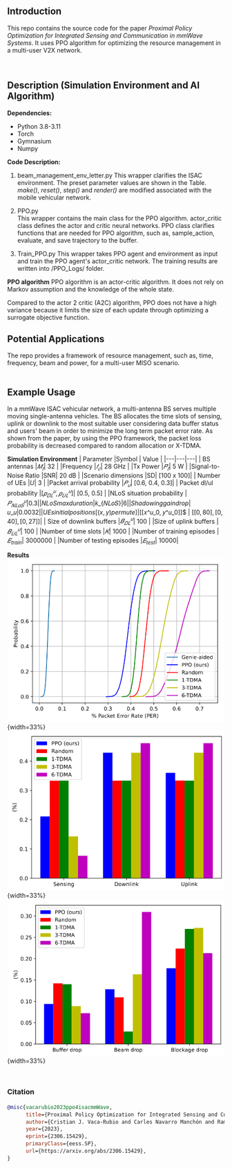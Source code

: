 

## Introduction​
This repo contains the source code for the paper *Proximal Policy Optimization for Integrated Sensing and Communication in mmWave Systems*.
It uses PPO algorithm for optimizing the resource management in a multi-user V2X network.

​

## Description (Simulation Environment and AI Algorithm)​
**Dependencies:**
* Python 3.8-3.11
* Torch
* Gymnasium
* Numpy


**Code Description:**

1. beam_management_env_letter.py 
This wrapper clarifies the ISAC environment. The preset parameter values are shown in the Table. *make()*, *reset()*, *step()* and *render()* are modified associated with the mobile vehicular network.

2. PPO.py  
This wrapper contains the main class for the PPO algorithm. 
actor_critic class defines the actor and critic neural networks. 
PPO class clarifies functions that are needed for PPO algorithm, such as, sample_action, evaluate, and save trajectory to the buffer. 

3. Train_PPO.py
This wrapper takes PPO agent and environment as input and train the PPO agent's actor_critic network. The training results are written into /PPO_Logs/ folder.

**PPO algorithm**
PPO algorithm is an actor-critic algorithm. It does not rely on Markov assumption and the knowledge of the whole state. 

Compared to the actor 2 critic (A2C) algorithm, PPO does not have a high variance because it limits the size of each update through optimizing a surrogate objective function. 
<!-- The surrogate objective function is
$$
L^{CLIP}(\theta) = \mathrm{E}_t\left[ \min \big(r_t(\theta) \hat{A}_t, \text{clip} (r_t(\theta), 1-\epsilon, 1+\epsilon)\hat{A}_t \big)\right]
$$
where $r_t(\theta) = \frac{\pi_{\theta}(a_t|s_t)}{\pi_{\theta_{old}}(a_t|s_t)}$ is the ratio between the old and the new policies, $\epsilon$ is a hyperparameter which is used to guarantee that the policy has a big difference when updating the policy for the same batch of data. The policy is updated by
$$
\theta_{t+1} = \arg\max_{\theta} L^{CLIP}(\theta)
$$ 

In the equation, $\hat{A}_t$ is the estimate of the advantage function. The advantage function indicates how good the state is for the agent to be in. It is calculated based on the current value function $V_{\phi}(s_t)$, which is written as
$$
\hat{A}(t) = \sum_{i=t}^{N} \gamma^i r_i - V_{\phi}(s_t)
$$  
where $\gamma$ is the discount factor that balances the immediate and future reward.

The value function estimates the expected cumulative reward from the current state $s_t$ onwards. It is fit by regression on the mean square error
$$
\phi = \arg\max_{\phi} |V_{\phi}(s_t) - (r_t + \gamma V_{\phi}(s_{t+1}))|^2
$$
-->

## Potential Applications​
The repo provides a framework of resource management, such as, time, frequency, beam and power, for a multi-user MISO scenario.  
​

## Example Usage​

In a mmWave ISAC vehicular network, a multi-antenna BS serves multiple moving single-antenna vehicles. 
The BS allocates the time slots of sensing, uplink or downlink to the most suitable user considering data buffer status and users' beam in order to minimize the long term packet error rate. As shown from the paper, by using the PPO framework, the packet loss probability is decreased compared to random allocation or X-TDMA.

**Simulation Environment**
| Parameter |Symbol | Value | 
|---|---|---|
| BS antennas |$𝑀_𝑡$| 32 |
|Frequency |$𝑓_𝑐$| 28 GHz |
|Tx Power |$𝑃_𝑡$| 5 W |
|Signal-to-Noise Ratio |SNR| 20 dB |
|Scenario dimensions |SD| [100 x 100]|
| Number of UEs |$U$| 3 |
|Packet arrival probability |$𝑃_𝑢$| [0.6, 0.4, 0.3]|
| Packet dl/ul probability |$[𝑝^𝑢_{𝐷𝐿}, 𝑝^𝑢_{𝑈𝐿}]$| [0.5, 0.5] |
|NLoS situation probability |$𝑃^𝑢_{𝑁𝐿𝑜𝑆}| 0.3 |
|NLoS max duration |$𝑘_{𝑁𝐿𝑜𝑆}$| 6 |
|Shadowing gain drop |$𝜐_𝑢$| 0.0032 |
|UEs initial positions [(x, y) permute] |$[[𝑥^𝑢_0, 𝑦^𝑢_0]]$ | $[[0, 80], [0, 40], [0, 27]]$|
| Size of downlink buffers |$𝐵^𝑢_{𝐷𝐿}$| 100 |
|Size of uplink buffers |$𝐵^𝑢_{𝑈𝐿}$| 100 |
|Number of time slots |$𝐾$| 1000 |
|Number of training episodes |$𝐸_{train}$| 3000000 |
|Number of testing episodes |$𝐸_{test}$| 10000|


**Results**
![](results/pdf_per.png){width=33%}![](results/slot_dist.png){width=33%} ![](results/drop_dist.png){width=33%}


<!--## Any other suggestions. --> ​

### Citation
```bibtex
@misc{vacarubio2023ppo4isacmmWave,
      title={Proximal Policy Optimization for Integrated Sensing and Communication in mmWave Systems}, 
      author={Cristian J. Vaca-Rubio and Carles Navarro Manchón and Ramoni Adeogun and Petar Popovski},
      year={2023},
      eprint={2306.15429},
      primaryClass={eess.SP},
      url={https://arxiv.org/abs/2306.15429}, 
}
```